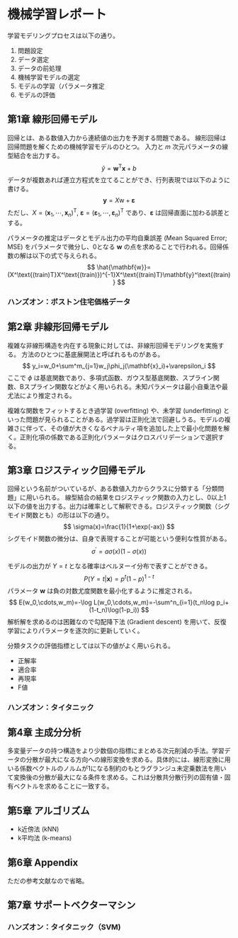 # 機械学習レポート

学習モデリングプロセスは以下の通り。

1. 問題設定
2. データ選定
3. データの前処理
4. 機械学習モデルの選定
5. モデルの学習（パラメータ推定
6. モデルの評価

## 第1章 線形回帰モデル

回帰とは、ある数値入力から連続値の出力を予測する問題である。 線形回帰は回帰問題を解くための機械学習モデルのひとつ。 入力と $m$ 次元パラメータの線型結合を出力する。
$$
\hat{y}=\mathbf{w}^\mathrm{T}\mathbf{x}+b
$$
データが複数あれば連立方程式を立てることができ、行列表現では以下のように書ける。
$$
\mathbf{y}=X\mathrm{w}+\mathbf{\varepsilon}
$$
ただし、$X=(\mathbf{x}_1,\cdots,\mathbf{x}_n)^\mathrm{T}$, $\mathbf{\varepsilon}=(\mathbf{\varepsilon}_1,\cdots,\mathbf{\varepsilon}_n)^\mathrm{T}$ であり、$\mathbf{\varepsilon}$ は回帰直面に加わる誤差とする。

パラメータの推定はデータとモデル出力の平均自乗誤差 (Mean Squared Error; MSE) をパラメータで微分し、0となる $\mathbf{w}$ の点を求めることで行われる。回帰係数の解は以下の式で与えられる。
$$
\hat{\mathbf{w}}=(X^\text{(train)T}X^\text{(train)})^{-1}X^\text{(train)T}\mathbf{y}^\text{(train)}
$$

### ハンズオン：ボストン住宅価格データ

## 第2章 非線形回帰モデル

複雑な非線形構造を内在する現象に対しては、非線形回帰モデリングを実施する。 方法のひとつに基底展開法と呼ばれるものがある。
$$
y_i=w_0+\sum^m_{j=1}w_j\phi_j(\mathbf{x}_i)+\varepsilon_i
$$
ここで $\phi$ は基底関数であり、多項式函数、ガウス型基底関数、スプライン関数、Bスプライン関数などがよく用いられる。未知パラメータは最小自乗法や最尤法により推定される。

複雑な関数をフィットするとき過学習 (overfitting) や、未学習 (underfitting) といった問題が見られることがある。過学習は正則化法で回避しうる。モデルの複雑さに伴って、その値が大きくなるペナルティ項を追加した上で最小化問題を解く。正則化項の係数である正則化パラメータはクロスバリデーションで選択する。

## 第3章 ロジスティック回帰モデル

回帰という名前がついているが、ある数値入力からクラスに分類する「分類問題」に用いられる。
線型結合の結果をロジスティック関数の入力とし、0以上1以下の値を出力する。出力は確率として解釈できる。ロジスティック関数（シグモイド関数とも）の形は以下の通り。
$$
\sigma(x)=\frac{1}{1+\exp(-ax)}
$$
シグモイド関数の微分は、自身で表現することが可能という便利な性質がある。
$$
\sigma^\prime=a\sigma(x)(1-\sigma(x))
$$

モデルの出力が $Y=t$ となる確率はベルヌーイ分布で表すことができる。
$$
P(Y=t|\mathbf{x})=p^t(1-p)^{1-t}
$$
パラメータ $\mathbf{w}$ は負の対数尤度関数を最小化するように推定される。
$$
E(w_0,\cdots,w_m)=-\log L(w_0,\cdots,w_m)=-\sum^n_{i=1}(t_n\log p_i+(1-t_n)\log(1-p_i))
$$
解析解を求めるのは困難なので勾配降下法 (Gradient descent) を用いて、反復学習によりパラメータを逐次的に更新していく。

分類タスクの評価指標としては以下の値がよく用いられる。
- 正解率
- 適合率
- 再現率
- F値

### ハンズオン：タイタニック

## 第4章 主成分分析

多変量データの持つ構造をより少数個の指標にまとめる次元削減の手法。学習データの分散が最大になる方向への線形変換を求める。具体的には、線形変換に用いる係数ベクトルのノルムが1になる制約のもとラグランジュ未定乗数法を用いて変換後の分散が最大になる条件を求める。これは分散共分散行列の固有値・固有ベクトルを求めることに一致する。

## 第5章 アルゴリズム

- k近傍法 (kNN)
- k平均法 (k-means)

## 第6章 Appendix

ただの参考文献なので省略。

## 第7章 サポートベクターマシン

### ハンズオン：タイタニック（SVM)
